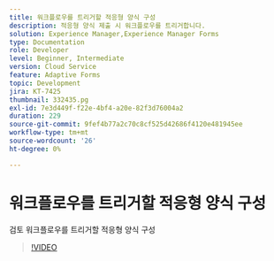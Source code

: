 ```yaml
---
title: 워크플로우를 트리거할 적응형 양식 구성
description: 적응형 양식 제출 시 워크플로우를 트리거합니다.
solution: Experience Manager,Experience Manager Forms
type: Documentation
role: Developer
level: Beginner, Intermediate
version: Cloud Service
feature: Adaptive Forms
topic: Development
jira: KT-7425
thumbnail: 332435.pg
exl-id: 7e3d449f-f22e-4bf4-a20e-82f3d76004a2
duration: 229
source-git-commit: 9fef4b77a2c70c8cf525d42686f4120e481945ee
workflow-type: tm+mt
source-wordcount: '26'
ht-degree: 0%

---
```


# 워크플로우를 트리거할 적응형 양식 구성

검토 워크플로우를 트리거할 적응형 양식 구성

>[!VIDEO](https://video.tv.adobe.com/v/332435?quality=12&learn=on)
